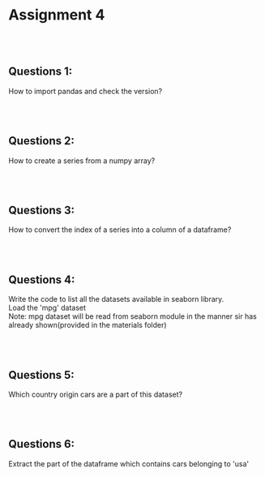# Assignment 4

<br><br>
## Questions 1:
How to import pandas and check the version?

<br><br>
## Questions 2:
How to create a series from a numpy array?

<br><br>
## Questions 3:
How to convert the index of a series into a column of a dataframe?

<br><br>
## Questions 4:
Write the code to list all the datasets available in seaborn library. <br>
Load the 'mpg' dataset <br>
Note: mpg dataset will be read from seaborn module in the manner sir has already shown(provided in the materials folder)

<br><br>
## Questions 5:
Which country origin cars are a part of this dataset?

<br><br>
## Questions 6:
Extract the part of the dataframe which contains cars belonging to 'usa'
